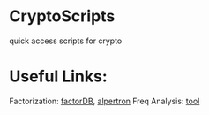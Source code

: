 # CryptoScripts
quick access scripts for crypto 

# Useful Links:
Factorization: [factorDB](http://factordb.com/), [alpertron](https://www.alpertron.com.ar/ECM.HTM)
Freq Analysis: [tool](https://github.com/alimony/cipher_solver)
